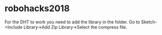 # robohacks2018

For the DHT to work you need to add the library in the folder. 
Go to Sketch->Include Library->Add Zip Library->Select the compress file.
